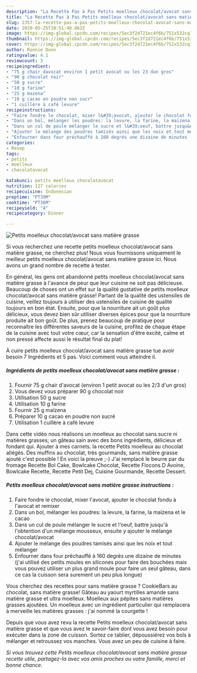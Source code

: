 ```yaml
---
description: "La Recette Pas à Pas Petits moelleux chocolat/avocat sans matière grasse"
title: "La Recette Pas à Pas Petits moelleux chocolat/avocat sans matière grasse"
slug: 2357-la-recette-pas-a-pas-petits-moelleux-chocolat-avocat-sans-matiere-grasse
date: 2020-05-25T10:51:40.863Z
image: https://img-global.cpcdn.com/recipes/5ec3f2d721ec4f6b/751x532cq70/petits-moelleux-chocolatavocat-sans-matiere-grasse-photo-principale-de-la-recette.jpg
thumbnail: https://img-global.cpcdn.com/recipes/5ec3f2d721ec4f6b/751x532cq70/petits-moelleux-chocolatavocat-sans-matiere-grasse-photo-principale-de-la-recette.jpg
cover: https://img-global.cpcdn.com/recipes/5ec3f2d721ec4f6b/751x532cq70/petits-moelleux-chocolatavocat-sans-matiere-grasse-photo-principale-de-la-recette.jpg
author: Ronnie Dunn
ratingvalue: 4.1
reviewcount: 3
recipeingredient:
- "75 g chair davocat environ 1 petit avocat ou les 23 dun gros"
- "90 g chocolat noir"
- "50 g sucre"
- "10 g farine"
- "25 g mazena"
- "10 g cacao en poudre non sucr"
- "1 cuillère à café levure"
recipeinstructions:
- "Faire fondre le chocolat, mixer l&#39;avocat, ajouter le chocolat fondu à l&#39;avocat et remixer"
- "Dans un bol, mélanger les poudres: la levure, la farine, la maïzena et le cacao"
- "Dans un cul de poule mélanger le sucre et l&#39;oeuf, battre jusqu&#39;à l&#39;obtention d&#39;un mélange mousseux, ensuite y ajouter le mélange chocolat/avocat"
- "Ajouter le mélange des poudres tamisés ainsi que les noix et tout mélanger"
- "Enfourner dans four préchauffé à 160 degrés une dizaine de minutes (j&#39;ai utilisé des petits moules en silicones pour faire des bouchées mais vous pouvez utiliser un plus grand moule pour faire un seul gâteau, dans ce cas la cuisson sera surement un peu plus longue)"
categories:
- Resep
tags:
- petits
- moelleux
- chocolatavocat

katakunci: petits moelleux chocolatavocat 
nutrition: 127 calories
recipecuisine: Indonesian
preptime: "PT39M"
cooktime: "PT36M"
recipeyield: "4"
recipecategory: Dinner

---
```



![Petits moelleux chocolat/avocat sans matière grasse](https://img-global.cpcdn.com/recipes/5ec3f2d721ec4f6b/751x532cq70/petits-moelleux-chocolatavocat-sans-matiere-grasse-photo-principale-de-la-recette.jpg)

Si vous recherchez une recette petits moelleux chocolat/avocat sans matière grasse, ne cherchez plus! Nous vous fournissons uniquement le meilleur petits moelleux chocolat/avocat sans matière grasse ici. Nous avons un grand nombre de recette à tester.

En général, les gens ont abandonné petits moelleux chocolat/avocat sans matière grasse à l'avance de peur que leur cuisine ne soit pas délicieuse. Beaucoup de choses ont un effet sur la qualité gustative de petits moelleux chocolat/avocat sans matière grasse! Partant de la qualité des ustensiles de cuisine, veillez toujours à utiliser des ustensiles de cuisine de qualité toujours en bon état. Ensuite, pour que la nourriture ait un goût plus délicieux, vous devez bien sûr utiliser diverses épices pour que la nourriture produite ait bon goût. De plus, prenez beaucoup de pratique pour reconnaître les différentes saveurs de la cuisine, profitez de chaque étape de la cuisine avec tout votre cœur, car la sensation d'être excité, calme et non pressé affecte aussi le résultat final du plat!

<!--inarticleads1-->

À cuire petits moelleux chocolat/avocat sans matière grasse tue avoir besoin 7 Ingrédients et 5 pas. Voici comment vous atteindre il.

##### Ingrédients de petits moelleux chocolat/avocat sans matière grasse :

1. Fournir 75 g chair d&#39;avocat (environ 1 petit avocat ou les 2/3 d&#39;un gros)
1. Vous devez vous préparer 90 g chocolat noir
1. Utilisation 50 g sucre
1. Utilisation 10 g farine
1. Fournir 25 g maïzena
1. Préparer 10 g cacao en poudre non sucré
1. Utilisation 1 cuillère à café levure


Dans cette vidéo nous réalisons un moelleux au chocolat sans sucre ni matières grasses; un gâteau sain avec des bons ingrédients, délicieux et fondant qui. Ajouter à mes carnets. la recette Petits moelleux au chocolat allégés. Des muffins au chocolat, très gourmands, sans matière grasse ajouté c&#39;est possible ! En voici la preuve ;-) J&#39;ai remplacé le beurre par du fromage Recette Bol Cake, Bowlcake Chocolat, Recette Flocons D Avoine, Bowlcake Recette, Recette Petit Dej, Cuisine Gourmande, Recette Dessert. 

<!--inarticleads2-->

##### Petits moelleux chocolat/avocat sans matière grasse instructions :

1. Faire fondre le chocolat, mixer l&#39;avocat, ajouter le chocolat fondu à l&#39;avocat et remixer
1. Dans un bol, mélanger les poudres: la levure, la farine, la maïzena et le cacao
1. Dans un cul de poule mélanger le sucre et l&#39;oeuf, battre jusqu&#39;à l&#39;obtention d&#39;un mélange mousseux, ensuite y ajouter le mélange chocolat/avocat
1. Ajouter le mélange des poudres tamisés ainsi que les noix et tout mélanger
1. Enfourner dans four préchauffé à 160 degrés une dizaine de minutes (j&#39;ai utilisé des petits moules en silicones pour faire des bouchées mais vous pouvez utiliser un plus grand moule pour faire un seul gâteau, dans ce cas la cuisson sera surement un peu plus longue)


Vous cherchez des recettes pour sans matière grasse ? CookieBars au chocolat, sans matière grasse! Gâteau au yaourt myrtilles amande sans matière grasse et ultra moelleux. Moelleux aux pépites sans matières grasses ajoutées. Un moelleux avec un ingrédient particulier qui remplacera à merveille les matières grasses : j&#39;ai nommé la courgette ! 

<!--inarticleads1-->

<p>
Depuis que vous avez revu la recette Petits moelleux chocolat/avocat sans matière grasse et que vous avez le savoir-faire dont vous avez besoin pour exécuter dans la zone de cuisson. Sortez ce tablier, dépoussiérez vos bols à mélanger et retroussez vos manches. Vous avez un peu de cuisine à faire.
</p>

<p>
<i>Si vous trouvez cette Petits moelleux chocolat/avocat sans matière grasse recette utile, partagez-la avec vos amis proches ou votre famille, merci et bonne chance.</i>
</p>
